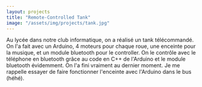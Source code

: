 ```yaml
---
layout: projects
title: "Remote-Controlled Tank"
image: "/assets/img/projects/tank.jpg"
---
```


Au lycée dans notre club informatique, on a réalisé un tank télécommandé. On l'a fait avec un Arduino, 4 moteurs pour chaque roue, une enceinte pour la musique, et un module bluetooth pour le controller. On le contrôle avec le téléphone en bluetooth grâce au code en C++ de l'Arduino et le module bluetooth évidemment. On l'a fini vraiment au dernier moment. Je me rappelle essayer de faire fonctionner l'enceinte avec l'Arduino dans le bus (héhé).
